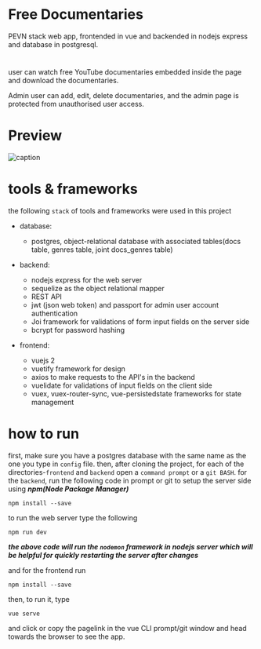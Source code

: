 # Free Documentaries
PEVN stack web app, frontended in vue and backended in nodejs express and database in postgresql.
# 
user can watch free YouTube documentaries embedded inside the page and download the documentaries.

Admin user can add, edit, delete documentaries, and the admin page is protected from unauthorised user access.
#
# Preview
![caption](screenshot/free-documentaries.gif)
# 
# tools & frameworks
the following `stack` of tools and frameworks were used in this project
* database:
  * postgres, object-relational database with associated tables(docs table, genres table, joint docs_genres table) 

* backend:
   * nodejs express for the web server
   * sequelize as the object relational mapper
   * REST API
   * jwt (json web token) and passport for admin user account authentication
   * Joi framework for validations of form input fields on the server side
   * bcrypt for password hashing

* frontend:
   * vuejs 2
   * vuetify framework for design 
   * axios to make requests to the API's in the backend
   * vuelidate for validations of input fields on the client side
   * vuex, vuex-router-sync, vue-persistedstate frameworks for state management


# how to run
first, make sure you have a postgres database with the same name as the one you type in ```config``` file. then, after cloning the project, for each of the directories-`frontend` and `backend` open a `command prompt` or a `git BASH`.
for the `backend`, run the following code in prompt or git to setup the server side using ***npm(Node Package Manager)***
```
npm install --save
```
to run the web server type the following
```
npm run dev
```
***the above code will run the `nodemon` framework in nodejs server which will be helpful for quickly restarting the server after changes***

and for the frontend run
```
npm install --save
```
then, to run it, type
```
vue serve
```
and click or copy the pagelink in the vue CLI prompt/git window and head towards the browser to see the app.

